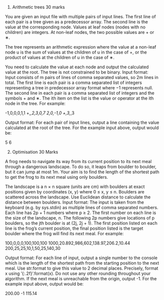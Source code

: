 1. Arithmetic trees 30 marks

You are given an input file with multiple pairs of input lines. The first line of each
pair is a tree given as a predecessor array. The second line is the value at the
corresponding node. Values at leaf nodes (nodes with no children) are integers. At
non-leaf nodes, the two possible values are + or ∗.

The tree represents an arithmetic expression where the value at a non-leaf node u is
the sum of values at the children of u in the case of +, or the product of values at
the children of u in the case of ∗.

You need to calculate the value at each node and output the calculated value at the
root. The tree is not constrained to be binary.
Input format: Input consists of m pairs of lines of comma separated values, so
2m lines in total. The first line is each pair is a comma separated list of integers
representing a tree in predecessor array format where −1 represents null.
The second line in each pair is a comma separated list of integers and the symbols +
and ∗. The ith item on the list is the value or operator at the ith node in the tree.
For example:

-1,0,0,0,1,1
+,*,2,3,0,7
2,0,-1,0
+,3,*,3

Output format: For each pair of input lines, output a line containing the value
calculated at the root of the tree.
For the example input above, output would be:

5
6

2. Optimisation 30 Marks

A frog needs to navigate its way from its current position to its next meal through
a dangerous landscape. To do so, it leaps from boulder to boulder, but it can jump
at most 1m. Your aim is to find the length of the shortest path to get the frog to its next meal using only boulders.

The landscape is a n × n square (units are cm) with boulders at exact positions
given by coordinates (x, y) where 0 ≤ x, y ≤ n. Boulders are scattered across the
landscape. Use Euclidean distance to calculate the distance between boulders.
Input format: The input is taken from the keyboard (e.g. by sys.stdin) as multiple
lines of comma separated numbers. Each line has 2p + 1 numbers where p ≥ 2. The
first number on each line is the size of the landscape, n.
The following 2p numbers give locations of p boulders, so the jth boulder is at
(2j, 2j + 1).
The first position listed on each line is the frog’s current position, the final position
listed is the target boulder where the frog will find its next meal.
For example:

100,0,0,0,100,100,100
1000,20.892,986,602,138.97,206.2,10.44
200,25,25,10,1,50,25,140,30

Output format: For each line of input, output a single number to the console
which is the length of the shortest path from the starting position to the next meal.
Use str.format to give this value to 2 decimal places. Precisely, format x using
’{:.2f}’.format(x). Do not use any other rounding throughout your algorithm.
If the next meal is unreachable from the origin, output -1.
For the example input above, output would be:

200.00
-1
115.14